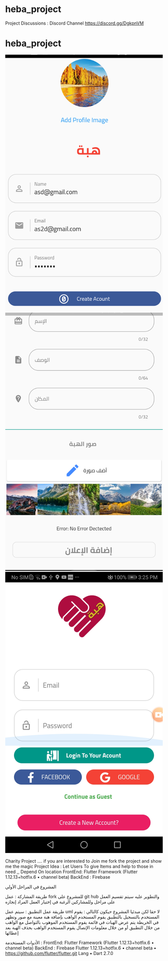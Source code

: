 # heba_project
Project Discussions : Discord Channel https://discord.gg/DgkpnVM

# heba_project

![Screenshot](s.png)
![Screenshot](ss.png)
![Screenshot](sss.png)

Charity Project  .... if you are interested to Join me  fork the project and show me the magic 
Project Idea : Let Users To  give Items and  help to those in need ,, Depend On location 
FrontEnd: Flutter Framework (Flutter 1.12.13+hotfix.6 • channel beta)
BackEnd : Firebase


 المشروع في المراحل الأولي 


طريقة المشاركة : 
عمل fork للمشروع على git hub والتطوير عليه 
سيتم تقسيم العمل على مراحل وللمشاركين الرغبة في إختيار العمل المراد إنجازه 
 
طريقة عمل التطبيق : 
سيتم عمل uml لا حقا 
لكن مبدئيا المشروع حيكون كالتالي : 
يقوم المستخدم بالتسجيل بالتطبيق 
يقوم المستخدم الواهب بإضافة هبة معينة  مع صور وتظهر في الخريطة 
يتم عرض الهبات في قائمة 
يقوم المستخدم الموهوب بالتواصل مع الواهب من خلال التطبيق أو من خلال معلومات الإتصال 
يقوم المستخدم الواهب بحذف الهبة بعد إعطائها 

الأدوات المستخدمة : 
FrontEnd: Flutter Framework (Flutter 1.12.13+hotfix.6 • channel beta)
BackEnd : Firebase
Flutter 1.12.13+hotfix.6 • channel beta • https://github.com/flutter/flutter.git
Lang • Dart 2.7.0

